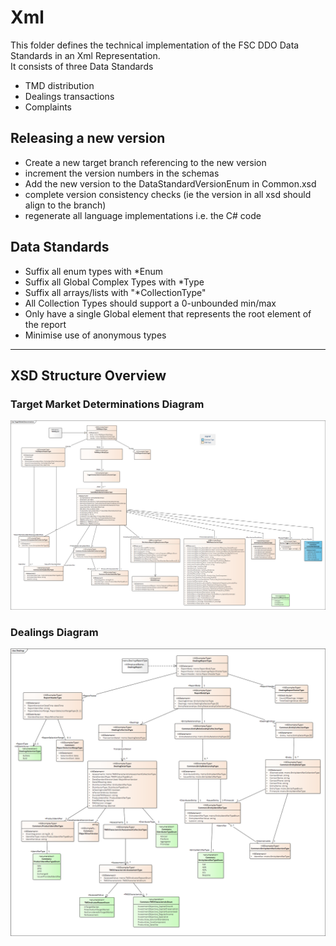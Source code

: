 # Xml

This folder defines the technical implementation of the FSC DDO Data Standards in an Xml Representation.   
It consists of three Data Standards
 - TMD distribution
 - Dealings transactions
 - Complaints

 ## Releasing a new version
  - Create a new target branch referencing to the new version
  - increment the version numbers in the schemas
  - Add the new version to the DataStandardVersionEnum in Common.xsd
  - complete version consistency checks (ie the version in all xsd should align to the branch)
  - regenerate all language implementations i.e. the C# code

## Data Standards
 - Suffix all enum types with *Enum
 - Suffix all Global Complex Types with *Type 
 - Suffix all arrays/lists with "*CollectionType"
 - All Collection Types should support a 0-unbounded min/max
 - Only have a single Global element that represents the root element of the report
 - Minimise use of anonymous types

 ***
 ## XSD Structure Overview
 ### Target Market Determinations Diagram
 ![TMDs Structure](Documentation/TargetMarketDeterminations.png)
 
 ### Dealings Diagram
 ![Dealings Structure](Documentation/Dealings.png)
 